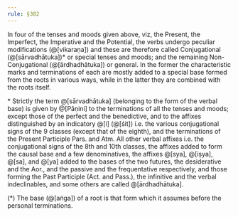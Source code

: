 ```yaml
---
rule: §382
---
```


In four of the tenses and moods given above, viz, the Present, the Imperfect, the Imperative and the Potential, the verbs undergo peculiar modifications (@[vikaraṇa]) and these are therefore called Conjugational (@[sārvadhātuka])\* or special tenses and moods; and the remaining Non-Conjugational (@[ārdhadhātuka]) or general. In the former the characteristic marks and terminations of each are mostly added to a special base formed from the roots in various ways, while in the latter they are combined with the roots itself.

\* Strictly the term @[sārvadhātuka] (belonging to the form of the verbal base) is given by @[Pāṇini] to the terminations of all the tenses and moods; except those of the perfect and the benedictive, and to the affixes distinguished by an indicatory @[i] (@[śit]) i.e. the various conjugational signs of the 9 classes (except that of the eighth), and the terminations of the Present Participle Pars. and Atm. All other verbal affixes i.e. the conjugational signs of the 8th and 10th classes, the affixes added to form the causal base and a few denominatives, the affixes @[sya], @[iṣya], @[sa], and @[ya] added to the bases of the two futures, the desiderative and the Aor., and the passive and the frequentative respectively, and those forming the Past Participle (Act. and Pass.), the infinitive and the verbal indeclinables, and some others are called @[ārdhadhātuka].

(\*) The base (@[aṅga]) of a root is that form which it assumes before the personal terminations.